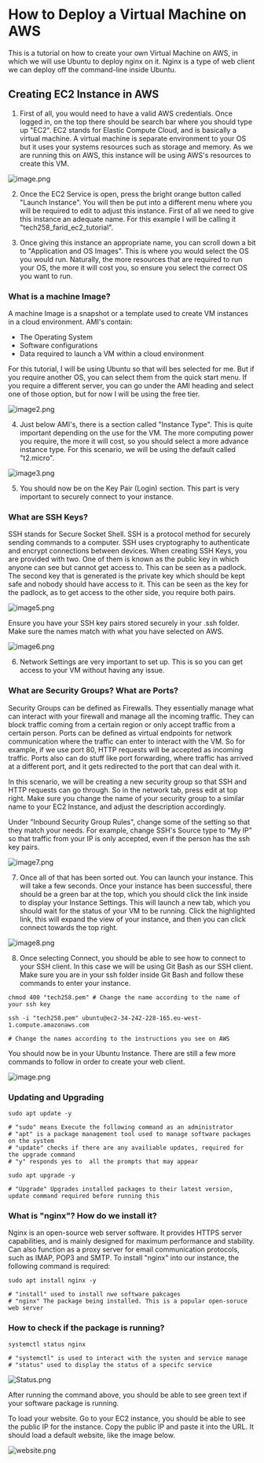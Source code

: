 # How to Deploy a Virtual Machine on AWS

This is a tutorial on how to create your own Virtual Machine on AWS, in which we will use Ubuntu to deploy nginx on it. Nginx is a type of web client we can deploy off the command-line inside Ubuntu.

## Creating EC2 Instance in AWS

1) First of all, you would need to have a valid AWS credentials. Once logged in, on the top there should be search bar where you should type up "EC2". EC2 stands for Elastic Compute Cloud, and is basically a virtual machine. A virtual machine is separate environment to your OS but it uses your systems resources such as storage and memory. As we are running this on AWS, this instance will be using AWS's resources to create this VM.

![image.png](images%2Fimage.png)

2) Once the EC2 Service is open, press the bright orange button called "Launch Instance". You will then be put into a different menu where you will be required to edit to adjust this instance. First of all we need to give this instance an adequate name. For this example I will be calling it "tech258_farid_ec2_tutorial".

3) Once giving this instance an appropriate name, you can scroll down a bit to "Application and OS Images". This is where you would select the OS you would run. Naturally, the more resources that are required to run your OS, the more it will cost you, so ensure you select the correct OS you want to run.

### What is a machine Image?

A machine Image is a snapshot or a template used to create VM instances in a cloud environment. AMI's contain:
* The Operating System
* Software configurations
* Data required to launch a VM within a cloud environment

For this tutorial, I will be using Ubuntu so that will bes selected for me. But if you require another OS, you can select them from the quick start menu. If you require a different server, you can go under the AMI heading and select one of those option, but for now I will be using the free tier.

![image2.png](images%2Fimage2.png)

4) Just below AMI's, there is a section called "Instance Type". This is quite important depending on the use for the VM. The more computing power you require, the more it will cost, so you should select a more advance instance type. For this scenario, we will be using the default called "t2.micro".

![image3.png](images%2Fimage3.png)

5) You should now be on the Key Pair (Login) section. This part is very important to securely connect to your instance.
   
### What are SSH Keys?

SSH stands for Secure Socket Shell. SSH is a protocol method for securely sending commands to a computer. SSH uses cryptography to authenticate and encrypt connections between devices. When creating SSH Keys, you are provided with two. One of them is known as the public key in which anyone can see but cannot get access to. This can be seen as a padlock. The second key that is generated is the private key which should be kept safe and nobody should have access to it. This can be seen as the key for the padlock, as to get access to the other side, you require both pairs.

![image5.png](images%2Fimage5.png)

Ensure you have your SSH key pairs stored securely in your .ssh folder. Make sure the names match with what you have selected on AWS.

![image6.png](images%2Fimage6.png)

6) Network Settings are very important to set up. This is so you can get access to your VM without having any issue.

### What are Security Groups? What are Ports?

Security Groups can be defined as Firewalls. They essentially manage what can interact with your firewall and manage all the incoming traffic. They can block traffic coming from a certain region or only accept traffic from a certain person. Ports can be defined as virtual endpoints for network communication where the traffic can enter to interact with the VM. So for example, if we use port 80, HTTP requests will be accepted as incoming traffic. Ports also can do stuff like port forwarding, where traffic has arrived at a different port, and it gets redirected to the port that can deal with it.

In this scenario, we will be creating a new security group so that SSH and HTTP requests can go through. So in the network tab, press edit at top right. Make sure you change the name of your security group to a similar name to your EC2 Instance, and adjust the description accordingly.

Under "Inbound Security Group Rules", change some of the setting so that they match your needs. For example, change SSH's Source type to "My IP" so that traffic from your IP is only accepted, even if the person has the ssh key pairs.

![image7.png](images%2Fimage7.png)

7) Once all of that has been sorted out. You can launch your instance. This will take a few seconds. Once your instance has been successful, there should be a green bar at the top, which you should click the link inside to display your Instance Settings. This will launch a new tab, which you should wait for the status of your VM to be running. Click the highlighted link, this will expand the view of your instance, and then you can click connect towards the top right.

![image8.png](images%2Fimage8.png)

8) Once selecting Connect, you should be able to see how to connect to your SSH client. In this case we will be using Git Bash as our SSH client. Make sure you are in your ssh folder inside Git Bash and follow these commands to enter your instance.
   
```
chmod 400 "tech258.pem" # Change the name according to the name of your ssh key

ssh -i "tech258.pem" ubuntu@ec2-34-242-228-165.eu-west-1.compute.amazonaws.com

# Change the names according to the instructions you see on AWS
```

You should now be in your Ubuntu Instance. There are still a few more commands to follow in order to create your web client.

![image.png](image.png)

### Updating and Upgrading
```
sudo apt update -y

# "sudo" means Execute the following command as an administrator
# "apt" is a package management tool used to manage software packages on the system
# "update" checks if there are any availiable updates, required for the upgrade command
# "y" responds yes to  all the prompts that may appear
```

```
sudo apt upgrade -y

# "Upgrade" Upgrades installed packages to their latest version, update command required before running this
```
### What is "nginx"? How do we install it?

Nginx is an open-source web server software. It provides HTTPS server capabilities, and is mainly designed for maximum performance and stability. Can also function as a proxy server for email communication protocols, such as IMAP, POP3 and SMTP. To install "nginx" into our instance, the following command is required:
```
sudo apt install nginx -y

# "install" used to install nwe software pakcages
# "nginx" The package being installed. This is a popular open-soruce web server
```

### How to check if the package is running?
```
systemctl status nginx

# "systemctl" is used to interact with the systen and service manage
# "status" used to display the status of a specifc service

```
![Status.png](images/Status.png)

After running the command above, you should be able to see green text if your software package is running.

To load your website. Go to your EC2 instance, you should be able to see the public IP for the instance. Copy the public IP and paste it into the URL. It should load a default website, like the image below.

![website.png](images/website.png)


